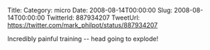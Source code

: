 Title: 
Category: micro
Date: 2008-08-14T00:00:00
Slug: 2008-08-14T00:00:00
TwitterId: 887934207
TweetUrl: https://twitter.com/mark_philpot/status/887934207

Incredibly painful training -- head going to explode!